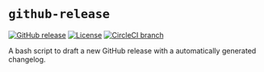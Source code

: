 # `github-release`

[![GitHub release](https://img.shields.io/github/release/maurobringolf/github-release.svg)]()
[![License](https://img.shields.io/github/license/maurobringolf/github-release.svg)]()
[![CircleCI branch](https://img.shields.io/circleci/project/github/maurobringolf/github-release/master.svg)]()

A bash script to draft a new GitHub release with a automatically generated changelog.
